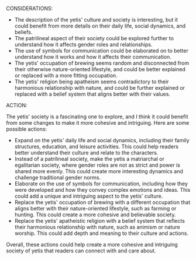 CONSIDERATIONS:

- The description of the yetis' culture and society is interesting, but it could benefit from more details on their daily life, social dynamics, and beliefs. 
- The patrilineal aspect of their society could be explored further to understand how it affects gender roles and relationships. 
- The use of symbols for communication could be elaborated on to better understand how it works and how it affects their communication. 
- The yetis' occupation of brewing seems random and disconnected from their otherwise nature-oriented lifestyle, and could be better explained or replaced with a more fitting occupation. 
- The yetis' religion being apatheism seems contradictory to their harmonious relationship with nature, and could be further explained or replaced with a belief system that aligns better with their values. 

ACTION:

The yetis' society is a fascinating one to explore, and I think it could benefit from some changes to make it more cohesive and intriguing. Here are some possible actions:

- Expand on the yetis' daily life and social dynamics, including their family structures, education, and leisure activities. This could help readers better understand their culture and relate to the characters. 
- Instead of a patrilineal society, make the yetis a matriarchal or egalitarian society, where gender roles are not as strict and power is shared more evenly. This could create more interesting dynamics and challenge traditional gender norms. 
- Elaborate on the use of symbols for communication, including how they were developed and how they convey complex emotions and ideas. This could add a unique and intriguing aspect to the yetis' culture. 
- Replace the yetis' occupation of brewing with a different occupation that aligns better with their nature-oriented lifestyle, such as farming or hunting. This could create a more cohesive and believable society. 
- Replace the yetis' apatheistic religion with a belief system that reflects their harmonious relationship with nature, such as animism or nature worship. This could add depth and meaning to their culture and actions. 

Overall, these actions could help create a more cohesive and intriguing society of yetis that readers can connect with and care about.